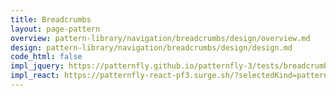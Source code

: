 ```yaml
---
title: Breadcrumbs
layout: page-pattern
overview: pattern-library/navigation/breadcrumbs/design/overview.md
design: pattern-library/navigation/breadcrumbs/design/design.md
code_html: false
impl_jquery: https://patternfly.github.io/patternfly-3/tests/breadcrumbs.html
impl_react: https://patternfly-react-pf3.surge.sh/?selectedKind=patternfly-react%2FNavigation%2FBreadcrumb&selectedStory=Breadcrumb
---
```

